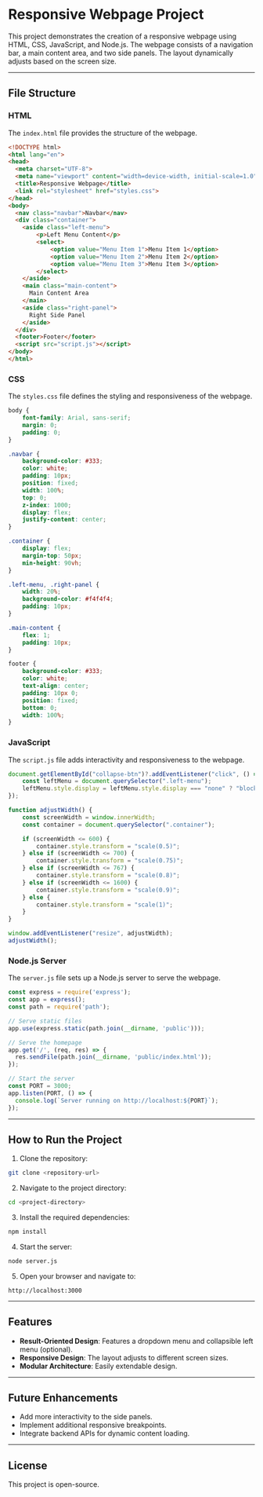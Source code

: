 # Responsive Webpage Project

This project demonstrates the creation of a responsive webpage using HTML, CSS, JavaScript, and Node.js. The webpage consists of a navigation bar, a main content area, and two side panels. The layout dynamically adjusts based on the screen size.

---

## File Structure

### HTML
The `index.html` file provides the structure of the webpage.

```html
<!DOCTYPE html>
<html lang="en">
<head>
  <meta charset="UTF-8">
  <meta name="viewport" content="width=device-width, initial-scale=1.0">
  <title>Responsive Webpage</title>
  <link rel="stylesheet" href="styles.css">
</head>
<body>
  <nav class="navbar">Navbar</nav>
  <div class="container">
    <aside class="left-menu">
        <p>Left Menu Content</p>
        <select>
            <option value="Menu Item 1">Menu Item 1</option>
            <option value="Menu Item 2">Menu Item 2</option>
            <option value="Menu Item 3">Menu Item 3</option>
        </select>
    </aside>
    <main class="main-content">
      Main Content Area
    </main>
    <aside class="right-panel">
      Right Side Panel
    </aside>
  </div>
  <footer>Footer</footer>
  <script src="script.js"></script>
</body>
</html>
```

### CSS
The `styles.css` file defines the styling and responsiveness of the webpage.

```css
body {
    font-family: Arial, sans-serif;
    margin: 0;
    padding: 0;
}

.navbar {
    background-color: #333;
    color: white;
    padding: 10px;
    position: fixed;
    width: 100%;
    top: 0;
    z-index: 1000;
    display: flex;
    justify-content: center;
}

.container {
    display: flex;
    margin-top: 50px;
    min-height: 90vh;
}

.left-menu, .right-panel {
    width: 20%;
    background-color: #f4f4f4;
    padding: 10px;
}

.main-content {
    flex: 1;
    padding: 10px;
}

footer {
    background-color: #333;
    color: white;
    text-align: center;
    padding: 10px 0;
    position: fixed;
    bottom: 0;
    width: 100%;
}
```

### JavaScript
The `script.js` file adds interactivity and responsiveness to the webpage.

```javascript
document.getElementById("collapse-btn")?.addEventListener("click", () => {
    const leftMenu = document.querySelector(".left-menu");
    leftMenu.style.display = leftMenu.style.display === "none" ? "block" : "none";
});

function adjustWidth() {
    const screenWidth = window.innerWidth;
    const container = document.querySelector(".container");

    if (screenWidth <= 600) {
        container.style.transform = "scale(0.5)";
    } else if (screenWidth <= 700) {
        container.style.transform = "scale(0.75)";
    } else if (screenWidth <= 767) {
        container.style.transform = "scale(0.8)";
    } else if (screenWidth <= 1600) {
        container.style.transform = "scale(0.9)";
    } else {
        container.style.transform = "scale(1)";
    }
}

window.addEventListener("resize", adjustWidth);
adjustWidth();
```

### Node.js Server
The `server.js` file sets up a Node.js server to serve the webpage.

```javascript
const express = require('express');
const app = express();
const path = require('path');

// Serve static files
app.use(express.static(path.join(__dirname, 'public')));

// Serve the homepage
app.get('/', (req, res) => {
  res.sendFile(path.join(__dirname, 'public/index.html'));
});

// Start the server
const PORT = 3000;
app.listen(PORT, () => {
  console.log(`Server running on http://localhost:${PORT}`);
});
```

---

## How to Run the Project

1. Clone the repository:

```bash
git clone <repository-url>
```

2. Navigate to the project directory:

```bash
cd <project-directory>
```

3. Install the required dependencies:

```bash
npm install
```

4. Start the server:

```bash
node server.js
```

5. Open your browser and navigate to:

```text
http://localhost:3000
```

---

## Features

- **Result-Oriented Design**: Features a dropdown menu and collapsible left menu (optional).
- **Responsive Design**: The layout adjusts to different screen sizes.
- **Modular Architecture**: Easily extendable design.

---

## Future Enhancements

- Add more interactivity to the side panels.
- Implement additional responsive breakpoints.
- Integrate backend APIs for dynamic content loading.

---

## License

This project is open-source.

